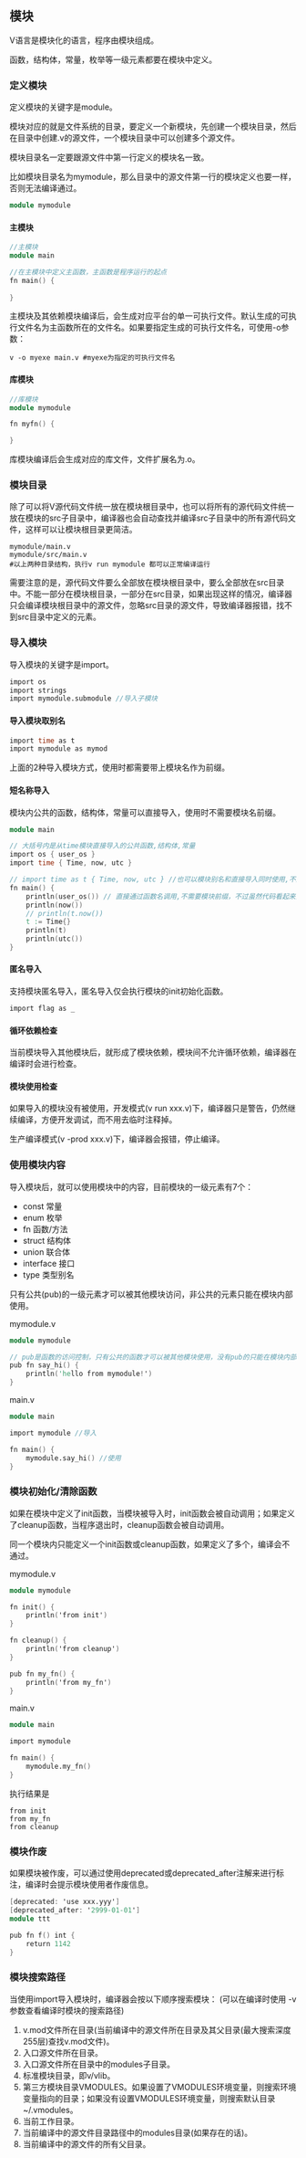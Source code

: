 ## 模块

V语言是模块化的语言，程序由模块组成。

函数，结构体，常量，枚举等一级元素都要在模块中定义。

### 定义模块

定义模块的关键字是module。

模块对应的就是文件系统的目录，要定义一个新模块，先创建一个模块目录，然后在目录中创建.v的源文件，一个模块目录中可以创建多个源文件。

模块目录名一定要跟源文件中第一行定义的模块名一致。

比如模块目录名为mymodule，那么目录中的源文件第一行的模块定义也要一样，否则无法编译通过。

```v
module mymodule
```

#### 主模块

```v
//主模块
module main

//在主模块中定义主函数，主函数是程序运行的起点
fn main() {
	
}
```

主模块及其依赖模块编译后，会生成对应平台的单一可执行文件。默认生成的可执行文件名为主函数所在的文件名。如果要指定生成的可执行文件名，可使用-o参数：

```shell
v -o myexe main.v #myexe为指定的可执行文件名
```

#### 库模块

```v
//库模块
module mymodule

fn myfn() {

}
```

库模块编译后会生成对应的库文件，文件扩展名为.o。

### 模块目录

除了可以将V源代码文件统一放在模块根目录中，也可以将所有的源代码文件统一放在模块的src子目录中，编译器也会自动查找并编译src子目录中的所有源代码文件，这样可以让模块根目录更简洁。

```shell
mymodule/main.v
mymodule/src/main.v
#以上两种目录结构，执行v run mymodule 都可以正常编译运行
```

需要注意的是，源代码文件要么全部放在模块根目录中，要么全部放在src目录中。不能一部分在模块根目录，一部分在src目录，如果出现这样的情况，编译器只会编译模块根目录中的源文件，忽略src目录的源文件，导致编译器报错，找不到src目录中定义的元素。

### 导入模块

导入模块的关键字是import。


```v
import os
import strings
import mymodule.submodule //导入子模块
```

#### 导入模块取别名

```v
import time as t
import mymodule as mymod
```

上面的2种导入模块方式，使用时都需要带上模块名作为前缀。

#### 短名称导入

模块内公共的函数，结构体，常量可以直接导入，使用时不需要模块名前缀。


```v
module main

// 大括号内是从time模块直接导入的公共函数,结构体,常量
import os { user_os }
import time { Time, now, utc }

// import time as t { Time, now, utc } //也可以模块别名和直接导入同时使用,不过很少场景会同时使用
fn main() {
	println(user_os()) // 直接通过函数名调用,不需要模块前缀，不过虽然代码看起来简短了一些，但是没有模块前缀，丧失了一部分可读性
	println(now())
	// println(t.now())
	t := Time{}
	println(t)
	println(utc())
}
```

#### 匿名导入

支持模块匿名导入，匿名导入仅会执行模块的init初始化函数。

```v
import flag as _
```



#### 循环依赖检查

当前模块导入其他模块后，就形成了模块依赖，模块间不允许循环依赖，编译器在编译时会进行检查。

#### 模块使用检查

如果导入的模块没有被使用，开发模式(v run xxx.v)下，编译器只是警告，仍然继续编译，方便开发调试，而不用去临时注释掉。

生产编译模式(v -prod xxx.v)下，编译器会报错，停止编译。

### 使用模块内容

导入模块后，就可以使用模块中的内容，目前模块的一级元素有7个：

- const 常量
- enum 枚举
- fn 函数/方法
- struct 结构体
- union 联合体
- interface 接口
- type 类型别名

只有公共(pub)的一级元素才可以被其他模块访问，非公共的元素只能在模块内部使用。

mymodule.v

```v
module mymodule

// pub是函数的访问控制，只有公共的函数才可以被其他模块使用，没有pub的只能在模块内部使用
pub fn say_hi() {
	println('hello from mymodule!')
}
```

 main.v

```v
module main

import mymodule //导入

fn main() {
	mymodule.say_hi() //使用
}
```

### 模块初始化/清除函数

如果在模块中定义了init函数，当模块被导入时，init函数会被自动调用；如果定义了cleanup函数，当程序退出时，cleanup函数会被自动调用。

同一个模块内只能定义一个init函数或cleanup函数，如果定义了多个，编译会不通过。

mymodule.v

```v
module mymodule

fn init() {
	println('from init')
}

fn cleanup() {
	println('from cleanup')
}

pub fn my_fn() {
	println('from my_fn')
}
```

main.v

```v
module main

import mymodule

fn main() {
    mymodule.my_fn()
}
```

执行结果是

```shell
from init
from my_fn
from cleanup
```

### 模块作废

如果模块被作废，可以通过使用deprecated或deprecated_after注解来进行标注，编译时会提示模块使用者作废信息。

```v
[deprecated: 'use xxx.yyy']
[deprecated_after: '2999-01-01']
module ttt

pub fn f() int {
	return 1142
}
```

### 模块搜索路径

当使用import导入模块时，编译器会按以下顺序搜索模块： (可以在编译时使用 -v 参数查看编译时模块的搜索路径)

1. v.mod文件所在目录(当前编译中的源文件所在目录及其父目录(最大搜索深度255层)查找v.mod文件)。
2. 入口源文件所在目录。
3. 入口源文件所在目录中的modules子目录。
4. 标准模块目录，即v/vlib。
5. 第三方模块目录VMODULES。如果设置了VMODULES环境变量，则搜索环境变量指向的目录；如果没有设置VMODULES环境变量，则搜索默认目录~/.vmodules。
6. 当前工作目录。
7. 当前编译中的源文件目录路径中的modules目录(如果存在的话)。
8. 当前编译中的源文件的所有父目录。
